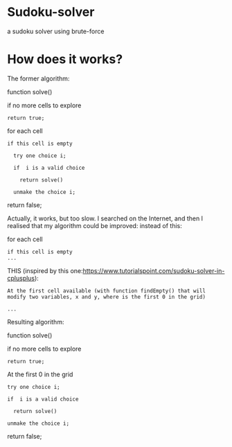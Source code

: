 # Sudoku-solver
a sudoku solver using brute-force

# How does it works?
The former algorithm:

function solve()

  if no more cells to explore
  
    return true;
    
  for each cell
  
    if this cell is empty
    
      try one choice i;
      
      if  i is a valid choice
      
        return solve()
      
      unmake the choice i;
    
  return false;
  
  Actually, it works, but too slow. I searched on the Internet, and then I realised that my algorithm could be improved:
  instead of this:
  
  for each cell
  
    if this cell is empty
    ...
    
  
  THIS (inspired by this one:https://www.tutorialspoint.com/sudoku-solver-in-cplusplus):
  
    At the first cell available (with function findEmpty() that will modify two variables, x and y, where is the first 0 in the grid)
    
    ...
    
 Resulting algorithm:
 
 function solve()
 
  if no more cells to explore
  
    return true;
  
  At the first 0 in the grid
  
    try one choice i;
    
    if  i is a valid choice
    
      return solve()
    
    unmake the choice i;
  
  return false;

